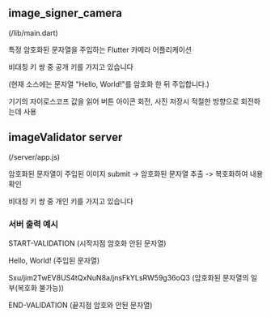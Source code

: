 ## image_signer_camera
(/lib/main.dart)

특정 암호화된 문자열을 주입하는 Flutter 카메라 어플리케이션

비대칭 키 쌍 중 공개 키를 가지고 있습니다

(현재 소스에는 문자열 "Hello, World!"를 암호화 한 뒤 주입합니다.)

기기의 자이로스코프 값을 읽어 버튼 아이콘 회전, 사진 저장시 적절한 방향으로 회전하는데 사용

## imageValidator server
(/server/app.js)

암호화된 문자열이 주입된 이미지 submit -> 암호화된 문자열 추출 -> 복호화하여 내용 확인

비대칭 키 쌍 중 개인 키를 가지고 있습니다

### 서버 출력 예시

START-VALIDATION  (시작지점 암호화 안된 문자열)

Hello, World! (주입된 문자열)

Sxu/jim2TwEV8US4tQxNuN8a/jnsFkYLsRW59g36oQ3 (암호화된 문자열의 일부(복호화 불가능))

END-VALIDATION (끝지점 암호와 안된 문자열)
